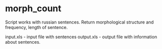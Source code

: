 morph_count
===========

Script works with russian sentences.
Return morphological structure and frequency, length of sentence.

input.xls - input file with sentences
output.xls - output file with information about sentences.
